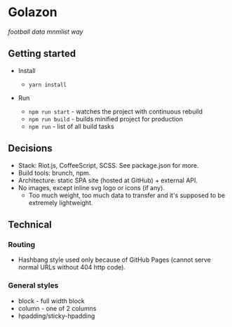Golazon
=======

*football data mnmlist way*

## Getting started

* Install
  * `yarn install`

* Run
  * `npm run start` - watches the project with continuous rebuild
  * `npm run build` - builds minified project for production
  * `npm run` - list of all build tasks

## Decisions

* Stack: Riot.js, CoffeeScript, SCSS. See package.json for more.
* Build tools: brunch, npm.
* Architecture: static SPA site (hosted at GitHub) + external API.
* No images, except inline svg logo or icons (if any).
  * Too much weight, too much data to transfer and it's supposed to be extremely lightweight.

## Technical

### Routing

* Hashbang style used only because of GitHub Pages (cannot serve normal URLs without 404 http code).

### General styles

* block - full width block
* column - one of 2 columns
* hpadding/sticky-hpadding
